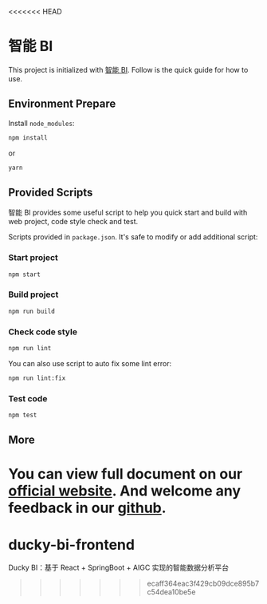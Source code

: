 <<<<<<< HEAD

# 智能 BI

This project is initialized with [智能 BI](https://pro.ant.design). Follow is the quick guide for how to use.

## Environment Prepare

Install `node_modules`:

```bash
npm install
```

or

```bash
yarn
```

## Provided Scripts

智能 BI provides some useful script to help you quick start and build with web project, code style check and test.

Scripts provided in `package.json`. It's safe to modify or add additional script:

### Start project

```bash
npm start
```

### Build project

```bash
npm run build
```

### Check code style

```bash
npm run lint
```

You can also use script to auto fix some lint error:

```bash
npm run lint:fix
```

### Test code

```bash
npm test
```

## More

# You can view full document on our [official website](https://pro.ant.design). And welcome any feedback in our [github](https://github.com/ant-design/ant-design-pro).

# ducky-bi-frontend

Ducky BI：基于 React + SpringBoot + AIGC 实现的智能数据分析平台

> > > > > > > ecaff364eac3f429cb09dce895b7c54dea10be5e
